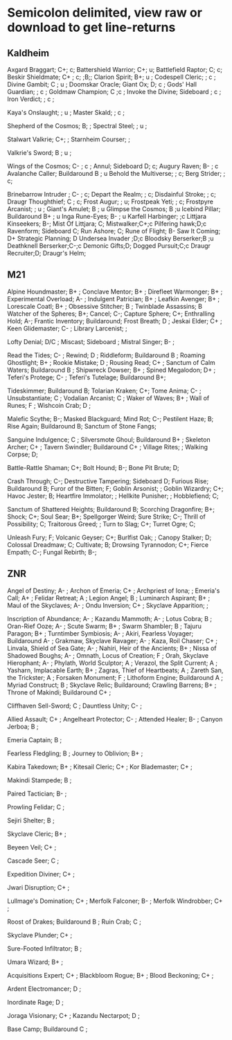 # Semicolon delimited, view raw or download to get line-returns

## Kaldheim

Axgard Braggart; C+; c;
Battershield Warrior; C+; u;
Battlefield Raptor; C; c;
Beskir Shieldmate; C+ ; c;
;B;;
Clarion Spirit; B+; u ;
Codespell Cleric; ; c ;
Divine Gambit; C ; u ;
Doomskar Oracle;
Giant Ox; D; c ;
Gods' Hall Guardian;  ; c ;
Goldmaw Champion; C ;c ;
Invoke the Divine; Sideboard ; c ;
Iron Verdict; ; c ;

Kaya's Onslaught;  ; u ;
Master Skald;  ; c ;

Shepherd of the Cosmos; B; ;
Spectral Steel;  ; u ;

Stalwart Valkrie; C+; ; 
Starnheim Courser; ; 

Valkrie's Sword; B ; u ;

Wings of the Cosmos; C- ; c ;
Annul; Sideboard D; c;
Augury Raven; B- ; c
Avalanche Caller; Buildaround B ; u
Behold the Multiverse; ; c;
Berg Strider;  ; c;

Brinebarrow Intruder ; C- ; c;
Depart the Realm;  ; c;
Disdainful Stroke;  ; c;
Draugr Thoughthief; C ; c;
Frost Augur;  ; u;
Frostpeak Yeti;  ; c;
Frostpyre Arcanist;  ; u ;
Giant's Amulet; B ; u
Glimpse the Cosmos; B ;u
Icebind Pillar; Buildaround B+ ; u
Inga Rune-Eyes; B- ; u
Karfell Harbinger; ;c
Littjara Kinseekers; B-; 
Mist Of Littjara; C; 
Mistwalker;C+;c
Pilfering hawk;D;c
Ravenform; Sideboard C; 
Run Ashore; C;
Rune of Flight; B-
Saw It Coming; D+
Strategic Planning; D
Undersea Invader ;D;c
Bloodsky Berserker;B ;u
Deathknell Berserker;C-;c
Demonic Gifts;D;
Dogged Pursuit;C;c
Draugr Recruiter;D;
Draugr's Helm;

## M21

Alpine Houndmaster; B+ ; 
Conclave Mentor; B+ ; 
Direfleet Warmonger; B+ ; 
Experimental Overload; A- ; 
Indulgent Patrician; B+ ; 
Leafkin Avenger; B+ ; 
Lorescale Coatl; B+ ; 
Obsessive Stitcher; B ; 
Twinblade Assassins; B
Watcher of the Spheres; B+;
Cancel; C-;
Capture Sphere; C+;
Enthralling Hold; A-;
Frantic Inventory; Buildaround;
Frost Breath; D ; 
Jeskai Elder; C+ ; 
Keen Glidemaster; C- ; 
Library Larcenist;  ;

Lofty Denial; D/C ;
Miscast; Sideboard ;
Mistral Singer; B- ;

Read the Tides; C- ;
Rewind; D ;
Riddleform; Buildaround B ;
Roaming Ghostlight; B+ ;
Rookie Mistake; D ;
Rousing Read; C+ ;
Sanctum of Calm Waters; Buildaround B ;
Shipwreck Dowser; B+ ;
Spined Megalodon; D+ ;
Teferi's Protege; C- ;
Teferi's Tutelage;  Buildaround B+;

Tideskimmer; Buildaround B;
Tolarian Kraken; C+;
Tome Anima; C- ;
Unsubstantiate; C ;
Vodalian Arcanist; C ;
Waker of Waves; B+ ; 
Wall of Runes; F ;
Wishcoin Crab; D ;

Malefic Scythe; B-;
Masked Blackguard; 
Mind Rot; C-;
Pestilent Haze; B;
Rise Again; Buildaround B;
Sanctum of Stone Fangs; 

Sanguine Indulgence; C ;
Silversmote Ghoul; Buildaround B+ ;
Skeleton Archer; C+ ; 
Tavern Swindler; Buildaround C+ ;
Village Rites;  ;
Walking Corpse; D; 

Battle-Rattle Shaman; C+;
Bolt Hound; B-;
Bone Pit Brute; D;

Crash Through; C-;
Destructive Tampering; Sideboard D;
Furious Rise; Buildaround B;
Furor of the Bitten; F;
Goblin Arsonist;  ;
Goblin Wizardry; C+;
Havoc Jester; B;
Heartfire Immolator;  ;
Hellkite Punisher;  ;
Hobblefiend; C;

Sanctum of Shattered Heights; Buildaround B;
Scorching Dragonfire; B+;
Shock; C+;
Soul Sear; B+;
Spellgorger Weird; 
Sure Strike; C-;
Thrill of Possibility; C;
Traitorous Greed; ;
Turn to Slag; C+;
Turret Ogre; C;

Unleash Fury; F;
Volcanic Geyser; C+;
Burlfist Oak; ;
Canopy Stalker; D;
Colossal Dreadmaw; C;
Cultivate; B;
Drowsing Tyrannodon; C+;
Fierce Empath; C-;
Fungal Rebirth; B-;





## ZNR

Angel of Destiny; A- ;
Archon of Emeria; C+ ;
Archpriest of Iona; ;
Emeria's Call; A+ ;
Felidar Retreat; A ;
Legion Angel; B ;
Luminarch Aspirant; B+ ;
Maul of the Skyclaves; A- ;
Ondu Inversion; C+ ;
Skyclave Apparition; ;

Inscription of Abundance; A- ;
Kazandu Mammoth; A- ;
Lotus Cobra; B ;
Oran-Rief Ooze; A- ;
Scute Swarm; B+ ;
Swarm Shambler; B ;
Tajuru Paragon; B+ ;
Turntimber Symbiosis; A- ;
Akiri, Fearless Voyager; Buildaround A- ;
Grakmaw, Skyclave Ravager; A- ;
Kaza, Roil Chaser; C+ ;
Linvala, Shield of Sea Gate; A- ;
Nahiri, Heir of the Ancients; B+ ;
Nissa of Shadowed Boughs; A- ;
Omnath, Locus of Creation; F ;
Orah, Skyclave Hierophant; A- ;
Phylath, World Sculptor; A ;
Verazol, the Split Current; A ;
Yasharn, Implacable Earth; B+ ;
Zagras, Thief of Heartbeats; A ;
Zareth San, the Trickster; A ;
Forsaken Monument; F ;
Lithoform Engine; Buildaround A ;
Myriad Construct; B ;
Skyclave Relic; Buildaround;
Crawling Barrens; B+ ;
Throne of Makindi; Buildaround C+ ;

Cliffhaven Sell-Sword; C ;
Dauntless Unity; C- ;

Allied Assault; C+ ;
Angelheart Protector; C- ;
Attended Healer; B- ;
Canyon Jerboa; B ;

Emeria Captain; B ;

Fearless Fledgling; B ;
Journey to Oblivion; B+ ;

Kabira Takedown; B+ ;
Kitesail Cleric; C+ ;
Kor Blademaster; C+ ;

Makindi Stampede; B ;

Paired Tactician; B- ;

Prowling Felidar; C ;

Sejiri Shelter; B ;

Skyclave Cleric; B+ ;

Beyeen Veil; C+ ;

Cascade Seer; C ;

Expedition Diviner; C+ ;

Jwari Disruption; C+ ;

Lullmage's Domination; C+ ;
Merfolk Falconer; B- ;
Merfolk Windrobber; C+ ;

Roost of Drakes; Buildaround B ;
Ruin Crab; C ;

Skyclave Plunder; C+ ;

Sure-Footed Infiltrator; B ;

Umara Wizard; B+ ;

Acquisitions Expert; C+ ;
Blackbloom Rogue; B+ ;
Blood Beckoning; C+ ;

Ardent Electromancer; D ;

Inordinate Rage; D ;

Joraga Visionary; C+ ;
Kazandu Nectarpot; D ;

Base Camp; Buildaround C ;
